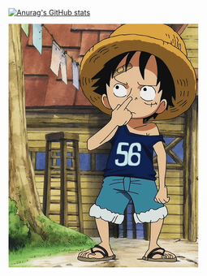 
[![Anurag's GitHub stats](https://github-readme-stats.vercel.app/api?username=MadTheViking&theme=midnight-purple&show_icons=true)](https://github.com/MadTheViking/github-readme-stats&theme=midnight-purple)

![it's me](readme.gif)

</div>
